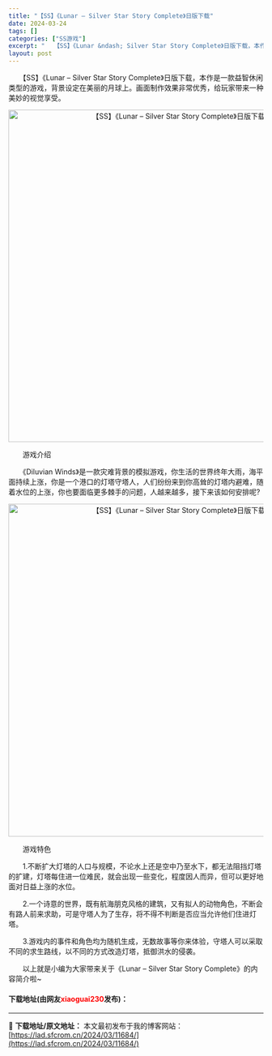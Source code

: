 ```yaml
---
title: "【SS】《Lunar – Silver Star Story Complete》日版下载"
date: 2024-03-24
tags: []
categories: ["SS游戏"]
excerpt: "　　【SS】《Lunar &ndash; Silver Star Story Complete》日版下载，本作是一款益智休闲类型的游戏，背景设定在美丽的月球上。画面制作效果非常优秀，给玩家带来一种美妙的视觉享受。 　　游戏介绍 　　《Diluvian Winds》是一款灾难背景的模拟游戏，你生活的世&hellip;"
layout: post
---
```


 <p>　　【SS】《Lunar &ndash; Silver Star Story Complete》日版下载，本作是一款益智休闲类型的游戏，背景设定在美丽的月球上。画面制作效果非常优秀，给玩家带来一种美妙的视觉享受。</p> <p align="center"><img align="" border="0" src="https://lad.sfcrom.cn/wp-content/uploads/2024/03/20240323_65ff001a6ee3d.png" width="656" alt="【SS】《Lunar – Silver Star Story Complete》日版下载" /></p> <p>　　游戏介绍</p> <p>　　《Diluvian Winds》是一款灾难背景的模拟游戏，你生活的世界终年大雨，海平面持续上涨，你是一个港口的灯塔守塔人，人们纷纷来到你高耸的灯塔内避难，随着水位的上涨，你也要面临更多棘手的问题，人越来越多，接下来该如何安排呢?</p> <p align="center"><img align="" border="0" src="https://lad.sfcrom.cn/wp-content/uploads/2024/03/20240323_65ff001b1777b.png" width="657" alt="【SS】《Lunar – Silver Star Story Complete》日版下载" /></p> <p>　　游戏特色</p> <p>　　1.不断扩大灯塔的人口与规模，不论水上还是空中乃至水下，都无法阻挡灯塔的扩建，灯塔每住进一位难民，就会出现一些变化，程度因人而异，但可以更好地面对日益上涨的水位。</p> <p>　　2.一个诗意的世界，既有航海朋克风格的建筑，又有拟人的动物角色，不断会有路人前来求助，可是守塔人为了生存，将不得不判断是否应当允许他们住进灯塔。</p> <p>　　3.游戏内的事件和角色均为随机生成，无数故事等你来体验，守塔人可以采取不同的求生路线，以不同的方式改造灯塔，抵御洪水的侵袭。</p> <p>　　以上就是小编为大家带来关于《Lunar &ndash; Silver Star Story Complete》的内容简介啦~</p> <p><h4>下载地址(由网友<font color="red">xiaoguai230</font>发布)：</h4></p> 

---
📖 **下载地址/原文地址：** 本文最初发布于我的博客网站：[https://lad.sfcrom.cn/2024/03/11684/](https://lad.sfcrom.cn/2024/03/11684/)
